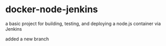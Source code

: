 # docker-node-jenkins
a basic project for building, testing, and deploying a node.js container via Jenkins

added a new branch
